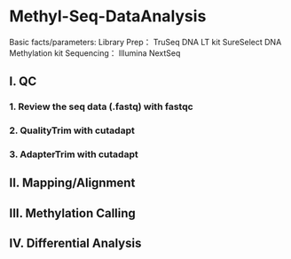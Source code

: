 # Methyl-Seq-DataAnalysis

Basic facts/parameters:
Library Prep：
TruSeq DNA LT kit
SureSelect DNA Methylation kit
Sequencing：
Illumina NextSeq

## I. QC
### 1. Review the seq data (.fastq) with fastqc
### 2. QualityTrim with cutadapt
### 3. AdapterTrim with cutadapt

## II. Mapping/Alignment
## III. Methylation Calling
## IV. Differential Analysis
